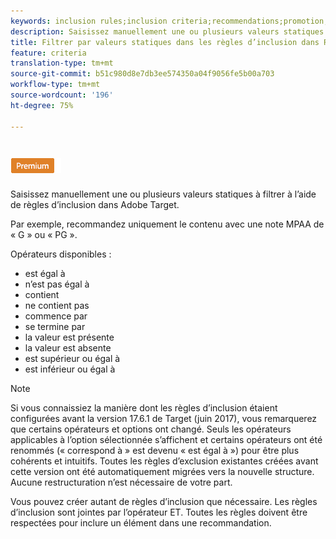 ```yaml
---
keywords: inclusion rules;inclusion criteria;recommendations;promotion;promotions;dynamic filtering;static;static filter
description: Saisissez manuellement une ou plusieurs valeurs statiques à filtrer à l’aide de règles d’inclusion dans Adobe Target.
title: Filtrer par valeurs statiques dans les règles d’inclusion dans Recommendations
feature: criteria
translation-type: tm+mt
source-git-commit: b51c980d8e7db3ee574350a04f9056fe5b00a703
workflow-type: tm+mt
source-wordcount: '196'
ht-degree: 75%

---
```



# ![Filtre statique PREMIUM](/help/assets/premium.png)

Saisissez manuellement une ou plusieurs valeurs statiques à filtrer à l’aide de règles d’inclusion dans Adobe Target.

Par exemple, recommandez uniquement le contenu avec une note MPAA de « G » ou « PG ».

Opérateurs disponibles :

* est égal à
* n’est pas égal à
* contient
* ne contient pas
* commence par
* se termine par
* la valeur est présente
* la valeur est absente
* est supérieur ou égal à
* est inférieur ou égal à

>[!NOTE]
>
>Si vous connaissiez la manière dont les règles d’inclusion étaient configurées avant la version 17.6.1 de Target (juin 2017), vous remarquerez que certains opérateurs et options ont changé. Seuls les opérateurs applicables à l’option sélectionnée s’affichent et certains opérateurs ont été renommés (« correspond à » est devenu « est égal à ») pour être plus cohérents et intuitifs. Toutes les règles d’exclusion existantes créées avant cette version ont été automatiquement migrées vers la nouvelle structure. Aucune restructuration n’est nécessaire de votre part.

Vous pouvez créer autant de règles d’inclusion que nécessaire. Les règles d’inclusion sont jointes par l’opérateur ET. Toutes les règles doivent être respectées pour inclure un élément dans une recommandation.